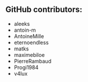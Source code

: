 GitHub contributors:
--------------------------------
- aleeks
- antoin-m
- AntoineMille
- eternoendless
- matks
- maximebiloe
- PierreRambaud
- Progi1984
- v4lux
